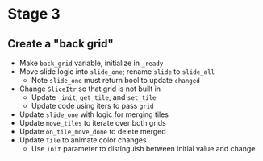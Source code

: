 # Stage 3

## Create a "back grid"
- Make `back_grid` variable, initialize in `_ready`
- Move slide logic into `slide_one`; rename `slide` to `slide_all`
  + Note `slide_one` must return bool to update `changed`
- Change `SliceItr` so that grid is not built in
  + Update `_init`, `get_tile`, and `set_tile`
  + Update code using iters to pass `grid`
- Update `slide_one` with logic for merging tiles
- Update `move_tiles` to iterate over both grids
- Update `on_tile_move_done` to delete merged
- Update `Tile` to animate color changes
  + Use `init` parameter to distinguish between initial value and change
